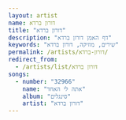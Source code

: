 ```yaml
---
layout: artist
name: דורון ברדא
title: "דורון ברדא"
description: "דף האמן דורון ברדא"
keywords: "שירים, מוזיקה, דורון ברדא"
permalink: /artists/דורון-ברדא/
redirect_from:
  - /artists/list/דורון ברדא
songs:
  - number: "32966"
    name: "אתה לי האחד"
    album: "סינגלים"
    artist: "דורון ברדא"
---
```

